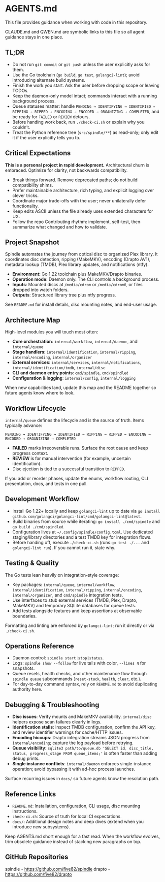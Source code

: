 # AGENTS.md

This file provides guidance when working with code in this repository.

CLAUDE.md and QWEN.md are symbolic links to this file so all agent guidance stays in one place.

## TL;DR

- Do not run `git commit` or `git push` unless the user explicitly asks for them.
- Use the Go toolchain (`go build`, `go test`, `golangci-lint`); avoid introducing alternate build systems.
- Finish the work you start. Ask the user before dropping scope or leaving TODOs.
- Keep the daemon-only model intact; commands interact with a running background process.
- Queue statuses matter: handle `PENDING → IDENTIFYING → IDENTIFIED → RIPPING → RIPPED → ENCODING → ENCODED → ORGANIZING → COMPLETED`, and be ready for `FAILED` or `REVIEW` detours.
- Before handing work back, run `./check-ci.sh` or explain why you couldn’t.
- Treat the Python reference tree (`src/spindle/**`) as read-only; only edit it if the user explicitly tells you to.

## Critical Expectations

**This is a personal project in rapid development.** Architectural churn is embraced. Optimize for clarity, not backwards compatibility.

- Break things forward. Remove deprecated paths; do not build compatibility shims.
- Prefer maintainable architecture, rich typing, and explicit logging over clever tricks.
- Coordinate major trade-offs with the user; never unilaterally defer functionality.
- Keep edits ASCII unless the file already uses extended characters for UX.
- Follow the repo Contributing rhythm: implement, self-test, then summarize what changed and how to validate.

## Project Snapshot

Spindle automates the journey from optical disc to organized Plex library. It coordinates disc detection, ripping (MakeMKV), encoding (Drapto AV1), metadata lookup (TMDB), Plex library updates, and notifications (ntfy).

- **Environment**: Go 1.22 toolchain plus MakeMKV/Drapto binaries.
- **Operation mode**: Daemon only. The CLI controls a background process.
- **Inputs**: Mounted discs at `/media/cdrom` or `/media/cdrom0`, or files dropped into watch folders.
- **Outputs**: Structured library tree plus ntfy progress.

See `README.md` for install details, disc mounting notes, and end-user usage.

## Architecture Map

High-level modules you will touch most often:

- **Core orchestration**: `internal/workflow`, `internal/daemon`, and `internal/queue`
- **Stage handlers**: `internal/identification`, `internal/ripping`, `internal/encoding`, `internal/organizer`
- **External services**: `internal/services`, `internal/notifications`, `internal/identification/tmdb`, `internal/disc`
- **CLI and daemon entry points**: `cmd/spindle`, `cmd/spindled`
- **Configuration & logging**: `internal/config`, `internal/logging`

When new capabilities land, update this map and the README together so future agents know where to look.

## Workflow Lifecycle

`internal/queue` defines the lifecycle and is the source of truth. Items typically advance:

```
PENDING → IDENTIFYING → IDENTIFIED → RIPPING → RIPPED → ENCODING → ENCODED → ORGANIZING → COMPLETED
```

- **FAILED** marks irrecoverable runs. Surface the root cause and keep progress context.
- **REVIEW** is for manual intervention (for example, uncertain identification).
- Disc ejection is tied to a successful transition to `RIPPED`.

If you add or reorder phases, update the enums, workflow routing, CLI presentation, docs, and tests in one pull.

## Development Workflow

- Install Go 1.22+ locally and keep `golangci-lint` up to date via `go install github.com/golangci/golangci-lint/cmd/golangci-lint@latest`.
- Build binaries from source while iterating: `go install ./cmd/spindle` and `go build ./cmd/spindled`.
- Configuration lives at `~/.config/spindle/config.toml`. Use dedicated staging/library directories and a test TMDB key for integration flows.
- Before handing off, execute `./check-ci.sh` (runs `go test ./...` and `golangci-lint run`). If you cannot run it, state why.

## Testing & Quality

The Go tests lean heavily on integration-style coverage:

- Key packages: `internal/queue`, `internal/workflow`, `internal/identification`, `internal/ripping`, `internal/encoding`, `internal/organizer`, and `cmd/spindle` integration tests.
- Use interfaces to stub external services (TMDB, Plex, Drapto, MakeMKV) and temporary SQLite databases for queue tests.
- Add tests alongside features and keep assertions at observable boundaries.

Formatting and linting are enforced by `golangci-lint`; run it directly or via `./check-ci.sh`.

## Operations Reference

- Daemon control: `spindle start|stop|status`.
- Logs: `spindle show --follow` for live tails with color, `--lines N` for snapshots.
- Queue resets, health checks, and other maintenance flow through `spindle queue` subcommands (`reset-stuck`, `health`, `clear`, etc.).
- For day-to-day command syntax, rely on `README.md` to avoid duplicating authority here.

## Debugging & Troubleshooting

- **Disc issues**: Verify mounts and MakeMKV availability. `internal/disc` helpers expose scan failures clearly in logs.
- **Identification stalls**: Inspect TMDB configuration, confirm the API key, and review identifier warnings for cache/HTTP issues.
- **Encoding hiccups**: Drapto integration streams JSON progress from `internal/encoding`; capture the log payload before retrying.
- **Queue visibility**: `sqlite3 path/to/queue.db 'SELECT id, disc_title, status, progress_stage FROM queue_items;'` is often faster than adding debug prints.
- **Single instance conflicts**: `internal/daemon` enforces single-instance operation; avoid bypassing it with ad-hoc process launches.

Surface recurring issues in `docs/` so future agents know the resolution path.

## Reference Links

- `README.md`: Installation, configuration, CLI usage, disc mounting instructions.
- `check-ci.sh`: Source of truth for local CI expectations.
- `docs/`: Additional design notes and deep dives (extend when you introduce new subsystems).

Keep AGENTS.md short enough for a fast read. When the workflow evolves, trim obsolete guidance instead of stacking new paragraphs on top.

## GitHub Repositories

spindle - https://github.com/five82/spindle
drapto - https://github.com/five82/drapto
